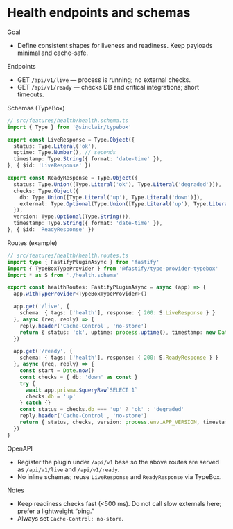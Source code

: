 # Health endpoints and schemas

Goal

- Define consistent shapes for liveness and readiness. Keep payloads minimal and cache-safe.

Endpoints

- GET `/api/v1/live` — process is running; no external checks.
- GET `/api/v1/ready` — checks DB and critical integrations; short timeouts.

Schemas (TypeBox)

```ts
// src/features/health/health.schema.ts
import { Type } from '@sinclair/typebox'

export const LiveResponse = Type.Object({
  status: Type.Literal('ok'),
  uptime: Type.Number(), // seconds
  timestamp: Type.String({ format: 'date-time' }),
}, { $id: 'LiveResponse' })

export const ReadyResponse = Type.Object({
  status: Type.Union([Type.Literal('ok'), Type.Literal('degraded')]),
  checks: Type.Object({
    db: Type.Union([Type.Literal('up'), Type.Literal('down')]),
    external: Type.Optional(Type.Union([Type.Literal('up'), Type.Literal('down')]))
  }),
  version: Type.Optional(Type.String()),
  timestamp: Type.String({ format: 'date-time' }),
}, { $id: 'ReadyResponse' })
```

Routes (example)

```ts
// src/features/health/health.routes.ts
import type { FastifyPluginAsync } from 'fastify'
import { TypeBoxTypeProvider } from '@fastify/type-provider-typebox'
import * as S from './health.schema'

export const healthRoutes: FastifyPluginAsync = async (app) => {
  app.withTypeProvider<TypeBoxTypeProvider>()

  app.get('/live', {
    schema: { tags: ['health'], response: { 200: S.LiveResponse } }
  }, async (req, reply) => {
    reply.header('Cache-Control', 'no-store')
    return { status: 'ok', uptime: process.uptime(), timestamp: new Date().toISOString() }
  })

  app.get('/ready', {
    schema: { tags: ['health'], response: { 200: S.ReadyResponse } }
  }, async (req, reply) => {
    const start = Date.now()
    const checks = { db: 'down' as const }
    try {
      await app.prisma.$queryRaw`SELECT 1`
      checks.db = 'up'
    } catch {}
    const status = checks.db === 'up' ? 'ok' : 'degraded'
    reply.header('Cache-Control', 'no-store')
    return { status, checks, version: process.env.APP_VERSION, timestamp: new Date().toISOString() }
  })
}
```

OpenAPI

- Register the plugin under `/api/v1` base so the above routes are served as `/api/v1/live` and `/api/v1/ready`.
- No inline schemas; reuse `LiveResponse` and `ReadyResponse` via TypeBox.

Notes

- Keep readiness checks fast (<500 ms). Do not call slow externals here; prefer a lightweight “ping.”
- Always set `Cache-Control: no-store`.
